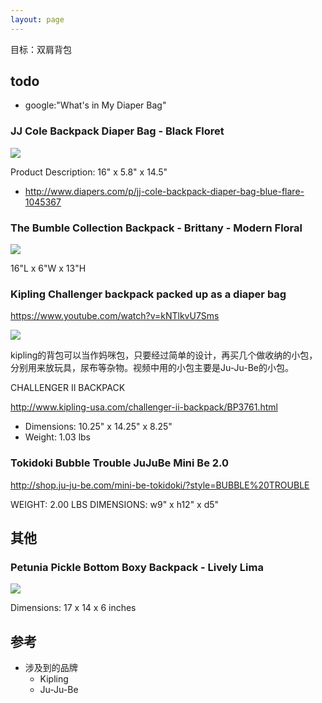 ```yaml
---
layout: page
---
```


目标：双肩背包

## todo

- google:"What's in My Diaper Bag"

### JJ Cole Backpack Diaper Bag - Black Floret

![](http://c2.q-assets.com/images/products/p/jc/jc-415_1.jpg)

Product Description: 16" x 5.8" x 14.5"

- http://www.diapers.com/p/jj-cole-backpack-diaper-bag-blue-flare-1045367

### The Bumble Collection Backpack - Brittany - Modern Floral

![](http://c3.q-assets.com/images/products/p/fu/fu-160_1.jpg)

16"L x 6"W x 13"H

### Kipling Challenger backpack packed up as a diaper bag

https://www.youtube.com/watch?v=kNTlkvU7Sms

![](http://cdn.fluidretail.net/customers/c1501/BP3761/BP3761_pdp/main_variation_573_view_A_548x550.jpg)

kipling的背包可以当作妈咪包，只要经过简单的设计，再买几个做收纳的小包，分别用来放玩具，尿布等杂物。视频中用的小包主要是Ju-Ju-Be的小包。

CHALLENGER II BACKPACK

http://www.kipling-usa.com/challenger-ii-backpack/BP3761.html

- Dimensions: 10.25" x 14.25" x 8.25"
- Weight: 1.03 lbs

### Tokidoki Bubble Trouble JuJuBe Mini Be 2.0

http://shop.ju-ju-be.com/mini-be-tokidoki/?style=BUBBLE%20TROUBLE

WEIGHT: 2.00 LBS
DIMENSIONS: w9" x h12" x d5"

## 其他

### Petunia Pickle Bottom Boxy Backpack - Lively Lima

![](http://c2.q-assets.com/images/products/p/fps/fps-343479_1.jpg)

Dimensions: 17 x 14 x 6 inches

## 参考

- 涉及到的品牌
  - Kipling
  - Ju-Ju-Be